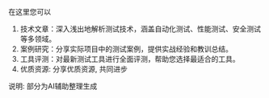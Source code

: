 在这里您可以
 
1. 技术文章：深入浅出地解析测试技术，涵盖自动化测试、性能测试、安全测试等多领域。
2. 案例研究：分享实际项目中的测试案例，提供实战经验和教训总结。
3. 工具评测：对最新测试工具进行全面评测，帮助您选择最适合的工具。
4. 优质资源: 分享优质资源, 共同进步

说明: 部分为AI辅助整理生成


